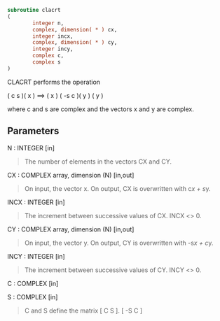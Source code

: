 ```fortran
subroutine clacrt
(
        integer n,
        complex, dimension( * ) cx,
        integer incx,
        complex, dimension( * ) cy,
        integer incy,
        complex c,
        complex s
)
```

CLACRT performs the operation

(  c  s )( x )  ==> ( x )
( -s  c )( y )      ( y )

where c and s are complex and the vectors x and y are complex.

## Parameters
N : INTEGER [in]
> The number of elements in the vectors CX and CY.

CX : COMPLEX array, dimension (N) [in,out]
> On input, the vector x.
> On output, CX is overwritten with c*x + s*y.

INCX : INTEGER [in]
> The increment between successive values of CX.  INCX <> 0.

CY : COMPLEX array, dimension (N) [in,out]
> On input, the vector y.
> On output, CY is overwritten with -s*x + c*y.

INCY : INTEGER [in]
> The increment between successive values of CY.  INCY <> 0.

C : COMPLEX [in]

S : COMPLEX [in]
> C and S define the matrix
> [  C   S  ].
> [ -S   C  ]
